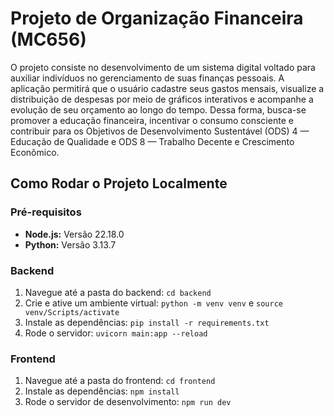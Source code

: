 # Projeto de Organização Financeira (MC656)

O projeto consiste no desenvolvimento de um sistema digital voltado para auxiliar indivíduos no gerenciamento de suas finanças pessoais. A aplicação permitirá que o usuário cadastre seus gastos mensais, visualize a distribuição de despesas por meio de gráficos interativos e acompanhe a evolução de seu orçamento ao longo do tempo. Dessa forma, busca-se promover a educação financeira, incentivar o consumo consciente e contribuir para os Objetivos de Desenvolvimento Sustentável (ODS) 4 — Educação de Qualidade e ODS 8 — Trabalho Decente e Crescimento Econômico.

## Como Rodar o Projeto Localmente

### Pré-requisitos

- **Node.js:** Versão 22.18.0
- **Python:** Versão 3.13.7

### Backend

1. Navegue até a pasta do backend: `cd backend`
2. Crie e ative um ambiente virtual: `python -m venv venv` e `source venv/Scripts/activate`
3. Instale as dependências: `pip install -r requirements.txt`
4. Rode o servidor: `uvicorn main:app --reload`

### Frontend

1. Navegue até a pasta do frontend: `cd frontend`
2. Instale as dependências: `npm install`
3. Rode o servidor de desenvolvimento: `npm run dev`
